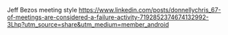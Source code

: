 
Jeff Bezos meeting style
https://www.linkedin.com/posts/donnellychris_67-of-meetings-are-considered-a-failure-activity-7192852374674132992-3Lhp?utm_source=share&utm_medium=member_android